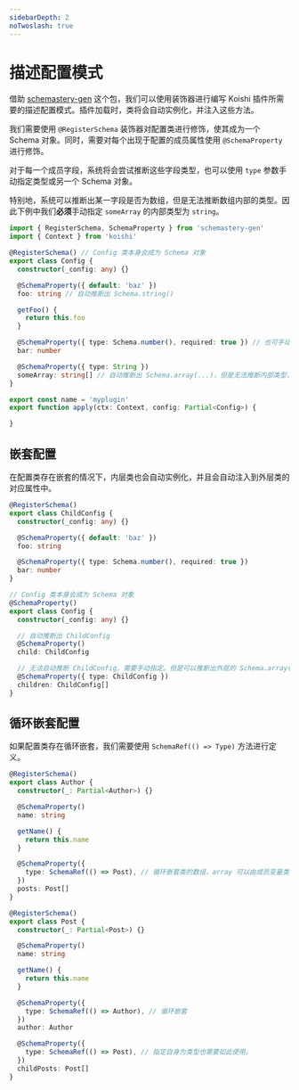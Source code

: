 ```yaml
---
sidebarDepth: 2
noTwoslash: true
---
```


# 描述配置模式

借助 [schemastery-gen](https://npmjs.com/package/schemastery-gen) 这个包，我们可以使用装饰器进行编写 Koishi 插件所需要的描述配置模式。插件加载时，类将会自动实例化，并注入这些方法。

我们需要使用 `@RegisterSchema` 装饰器对配置类进行修饰，使其成为一个 Schema 对象。同时，需要对每个出现于配置的成员属性使用 `@SchemaProperty` 进行修饰。

对于每一个成员字段，系统将会尝试推断这些字段类型，也可以使用 `type` 参数手动指定类型或另一个 Schema 对象。

特别地，系统可以推断出某一字段是否为数组，但是无法推断数组内部的类型。因此下例中我们**必须**手动指定 `someArray` 的内部类型为 `string`。

```ts
import { RegisterSchema, SchemaProperty } from 'schemastery-gen'
import { Context } from 'koishi'

@RegisterSchema() // Config 类本身会成为 Schema 对象
export class Config {
  constructor(_config: any) {}

  @SchemaProperty({ default: 'baz' })
  foo: string // 自动推断出 Schema.string()

  getFoo() {
    return this.foo
  }

  @SchemaProperty({ type: Schema.number(), required: true }) // 也可手动指定 Schema 对象
  bar: number

  @SchemaProperty({ type: String })
  someArray: string[] // 自动推断出 Schema.array(...)，但是无法推断内部类型，需要手动指定
}

export const name = 'myplugin'
export function apply(ctx: Context, config: Partial<Config>) {

}
```

## 嵌套配置

在配置类存在嵌套的情况下，内层类也会自动实例化，并且会自动注入到外层类的对应属性中。

```ts
@RegisterSchema()
export class ChildConfig {
  constructor(_config: any) {}

  @SchemaProperty({ default: 'baz' })
  foo: string

  @SchemaProperty({ type: Schema.number(), required: true })
  bar: number
}

// Config 类本身会成为 Schema 对象
@SchemaProperty()
export class Config {
  constructor(_config: any) {}

  // 自动推断出 ChildConfig
  @SchemaProperty()
  child: ChildConfig

  // 无法自动推断 ChildConfig，需要手动指定。但是可以推断出外层的 Schema.array(...)
  @SchemaProperty({ type: ChildConfig })
  children: ChildConfig[]
}
```

## 循环嵌套配置

如果配置类存在循环嵌套，我们需要使用 `SchemaRef(() => Type)` 方法进行定义。

```ts
@RegisterSchema()
export class Author {
  constructor(_: Partial<Author>) {}

  @SchemaProperty()
  name: string

  getName() {
    return this.name
  }

  @SchemaProperty({
    type: SchemaRef(() => Post), // 循环嵌套类的数组，array 可以由成员变量类型自动推断。
  })
  posts: Post[]
}

@RegisterSchema()
export class Post {
  constructor(_: Partial<Post>) {}

  @SchemaProperty()
  name: string

  getName() {
    return this.name
  }

  @SchemaProperty({
    type: SchemaRef(() => Author), // 循环嵌套
  })
  author: Author

  @SchemaProperty({
    type: SchemaRef(() => Post), // 指定自身为类型也需要如此使用。
  })
  childPosts: Post[]
}
```
